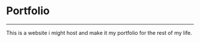 # Portfolio
-------------------
This is a website i might host and make it my portfolio for the rest of my life.
